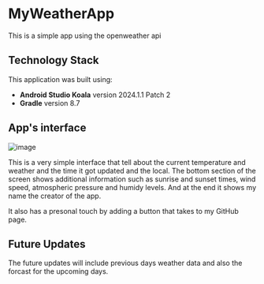 ﻿# MyWeatherApp
This is a simple app using the openweather api

## Technology Stack
This application was built using:
- **Android Studio Koala** version 2024.1.1 Patch 2
- **Gradle** version 8.7

## App's interface
![image](https://github.com/user-attachments/assets/f3ab2145-f3e7-4004-9451-43ab38492ca7)

This is a very simple interface that tell about the current temperature and weather and the time it got updated and the local.
The bottom section of the screen shows additional information such as sunrise and sunset times, wind speed, atmospheric pressure and humidy levels.
And at the end it shows my name the creator of the app.

It also has a presonal touch by adding a button that takes to my GitHub page.


## Future Updates
The future updates will include previous days weather data and also the forcast for the upcoming days.
